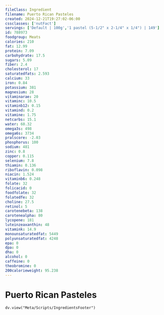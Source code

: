 ```yaml
---
fileClass: Ingredient
filename: Puerto Rican Pasteles
created: 2024-12-21T19:27:02-06:00
cssclasses: ['nutFact']
servings: ['Default | 100g','1 pastel (5-1/2" x 2-1/4" x 1/4") | 149']
id: 788973
foodgroup: Meats
calories: 210
fat: 12.99
protein: 7.09
carbohydrate: 17.5
sugars: 5.09
fiber: 2.4
cholesterol: 17
saturatedfats: 2.593
calcium: 33
iron: 0.84
potassium: 381
magnesium: 28
vitaminarae: 20
vitaminc: 10.5
vitaminb12: 0.15
vitamind: 0.2
vitamine: 1.75
netcarbs: 15.1
water: 60.32
omega3s: 498
omega6s: 3734
pralscore: -2.03
phosphorus: 100
sodium: 481
zinc: 0.8
copper: 0.115
selenium: 7.8
thiamin: 0.136
riboflavin: 0.098
niacin: 1.524
vitaminb6: 0.248
folate: 32
folicacid: 0
foodfolate: 32
folatedfe: 32
choline: 27.5
retinol: 5
carotenebeta: 138
carotenealpha: 80
lycopene: 181
luteinzeaxanthin: 48
vitamink: 14.9
monounsaturatedfat: 5449
polyunsaturatedfat: 4248
epa: 0
dpa: 0
dha: 0
alcohol: 0
caffeine: 0
theobromine: 0
200calorieweight: 95.238
---
```


# Puerto Rican Pasteles

```dataviewjs
dv.view("Meta/Scripts/IngredientsFooter")
```